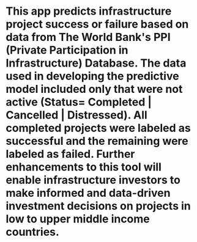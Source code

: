 # This app predicts infrastructure project success or failure based on data from The World Bank's PPI (Private Participation in Infrastructure) Database. The data used in developing the predictive model included only that were not active (Status= Completed | Cancelled | Distressed). All completed projects were labeled as successful and the remaining were labeled as failed. Further enhancements to this tool will enable infrastructure investors to make informed and data-driven investment decisions on projects in low to upper middle income countries. 
